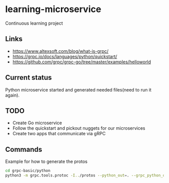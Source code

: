 # learning-microservice
Continuous learning project

## Links
* https://www.altexsoft.com/blog/what-is-grpc/
* https://grpc.io/docs/languages/python/quickstart/
* https://github.com/grpc/grpc-go/tree/master/examples/helloworld

## Current status
Python microservice started and generated needed files(need to run it again).

## TODO
* Create Go microservice
* Follow the quickstart and pickout nuggets for our microservices
* Create two apps that communicate via gRPC

## Commands

Example for how to generate the protos
```bash
cd grpc-basic/python
python3 -m grpc.tools.protoc -I../protos --python_out=. --grpc_python_out=. ../protos/*/datetime.proto
```